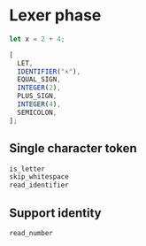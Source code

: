 # Lexer phase

```js
let x = 2 + 4;

[
  LET,
  IDENTIFIER("×"),
  EQUAL_SIGN,
  INTEGER(2),
  PLUS_SIGN,
  INTEGER(4),
  SEMICOLON,
];
```

## Single character token

```rs
is_letter
skip_whitespace
read_identifier
```

## Support identity

```rs
read_number
```
